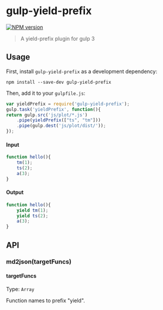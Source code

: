 # gulp-yield-prefix
[![NPM version][npm-image]][npm-url]
> A yield-prefix  plugin for gulp 3

## Usage

First, install `gulp-yield-prefix` as a development dependency:

```shell
npm install --save-dev gulp-yield-prefix
```
Then, add it to your `gulpfile.js`:

```javascript
var yieldPrefix = require('gulp-yield-prefix');
gulp.task('yieldPrefix', function(){
return gulp.src('js/plot/*.js')
    .pipe(yieldPrefix(["ts", "tm"]))
    .pipe(gulp.dest('js/plot/dist/'));
});

```

#### Input
```javascript
function hello(){
    tm(1);
    ts(2);
    a(3);
}
```

#### Output
```javascript
function hello(){
    yield tm(1);
    yield ts(2);
    a(3);
}
```

## API

### md2json(targetFuncs)

#### targetFuncs
Type: `Array`

Function names to prefix "yield".






[npm-url]: https://npmjs.org/package/gulp-yield-prefix
[npm-image]: http://img.shields.io/npm/v/gulp-yield-prefix.svg